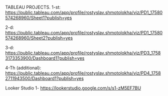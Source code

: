 TABLEAU PROJECTS.
1-st: https://public.tableau.com/app/profile/rostyslav.shmotolokha/viz/PD1_17580574268960/Sheet1?publish=yes

2-d: https://public.tableau.com/app/profile/rostyslav.shmotolokha/viz/PD1_17580574268960/Sheet2?publish=yes

3-d: https://public.tableau.com/app/profile/rostyslav.shmotolokha/viz/PD3_17583173353900/Dashboard1?publish=yes

4-Th (additional): https://public.tableau.com/app/profile/rostyslav.shmotolokha/viz/PD4_17582711943500/Dashboard1?publish=yes

Looker Studio
1- https://lookerstudio.google.com/s/s1-zM5EF7BU
